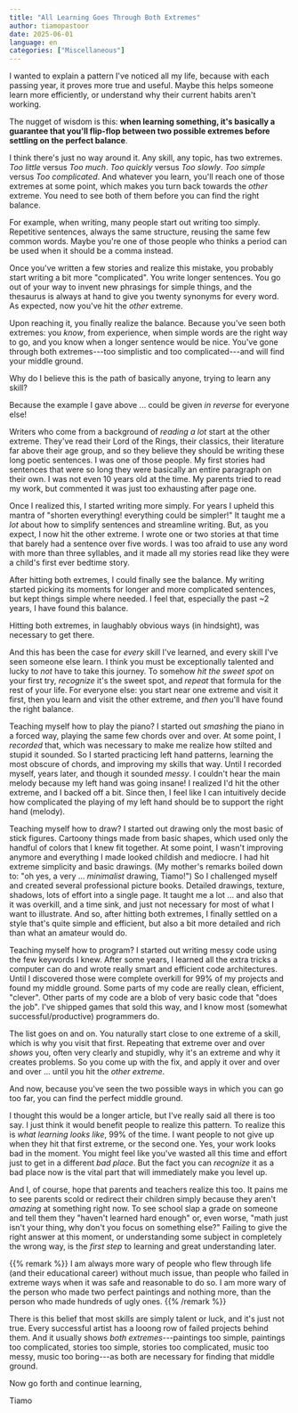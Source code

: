 ```yaml
---
title: "All Learning Goes Through Both Extremes"
author: tiamopastoor
date: 2025-06-01
language: en
categories: ["Miscellaneous"]
---
```


I wanted to explain a pattern I've noticed all my life, because with each passing year, it proves more true and useful. Maybe this helps someone learn more efficiently, or understand why their current habits aren't working.

The nugget of wisdom is this: **when learning something, it's basically a guarantee that you'll flip-flop between two possible extremes before settling on the perfect balance**.

I think there's just no way around it. Any skill, any topic, has two extremes. _Too little_ versus _Too much_. _Too quickly_ versus _Too slowly_. _Too simple_ versus _Too complicated_. And whatever you learn, you'll reach one of those extremes at some point, which makes you turn back towards the _other_ extreme. You need to see both of them before you can find the right balance.

For example, when writing, many people start out writing too simply. Repetitive sentences, always the same structure, reusing the same few common words. Maybe you're one of those people who thinks a period can be used when it should be a comma instead. 

Once you've written a few stories and realize this mistake, you probably start writing a bit more "complicated". You write longer sentences. You go out of your way to invent new phrasings for simple things, and the thesaurus is always at hand to give you twenty synonyms for every word. As expected, now you've hit the _other_ extreme. 

Upon reaching it, you finally realize the balance. Because you've seen both extremes: you _know_, from experience, when simple words are the right way to go, and you know when a longer sentence would be nice. You've gone through both extremes---too simplistic and too complicated---and will find your middle ground.

Why do I believe this is the path of basically anyone, trying to learn any skill?

Because the example I gave above ... could be given _in reverse_ for everyone else! 

Writers who come from a background of _reading a lot_ start at the other extreme. They've read their Lord of the Rings, their classics, their literature far above their age group, and so they believe they should be writing these long poetic sentences. I was one of those people. My first stories had sentences that were so long they were basically an entire paragraph on their own. I was not even 10 years old at the time. My parents tried to read my work, but commented it was just too exhausting after page one.

Once I realized this, I started writing more simply. For years I upheld this mantra of "shorten everything! everything could be simpler!" It taught me a _lot_ about how to simplify sentences and streamline writing. But, as you expect, I now hit the other extreme. I wrote one or two stories at that time that barely had a sentence over five words. I was too afraid to use any word with more than three syllables, and it made all my stories read like they were a child's first ever bedtime story.

After hitting both extremes, I could finally see the balance. My writing started picking its moments for longer and more complicated sentences, but kept things simple where needed. I feel that, especially the past ~2 years, I have found this balance. 

Hitting both extremes, in laughably obvious ways (in hindsight), was necessary to get there.

And this has been the case for _every_ skill I've learned, and every skill I've seen someone else learn. I think you must be exceptionally talented and lucky to _not_ have to take this journey. To somehow _hit the sweet spot_ on your first try, _recognize_ it's the sweet spot, and _repeat_ that formula for the rest of your life. For everyone else: you start near one extreme and visit it first, then you learn and visit the other extreme, and _then_ you'll have found the right balance.

Teaching myself how to play the piano? I started out _smashing_ the piano in a forced way, playing the same few chords over and over. At some point, I _recorded_ that, which was necessary to make me realize how stilted and stupid it sounded. So I started practicing left hand patterns, learning the most obscure of chords, and improving my skills that way. Until I recorded myself, years later, and though it sounded _messy_. I couldn't hear the main melody because my left hand was going insane! I realized I'd hit the other extreme, and I backed off a bit. Since then, I feel like I can intuitively decide how complicated the playing of my left hand should be to support the right hand (melody).

Teaching myself how to draw? I started out drawing only the most basic of stick figures. Cartoony things made from basic shapes, which used only the handful of colors that I knew fit together. At some point, I wasn't improving anymore and everything I made looked childish and mediocre. I had hit extreme simplicity and basic drawings. (My mother's remarks boiled down to: "oh yes, a very ... _minimalist_ drawing, Tiamo!") So I challenged myself and created several professional picture books. Detailed drawings, texture, shadows, lots of effort into a single page. It taught me a lot ... and also that it was overkill, and a time sink, and just not necessary for most of what I want to illustrate. And so, after hitting both extremes, I finally settled on a style that's quite simple and efficient, but also a bit more detailed and rich than what an amateur would do.

Teaching myself how to program? I started out writing messy code using the few keywords I knew. After some years, I learned all the extra tricks a computer can do and wrote really smart and efficient code architectures. Until I discovered those were complete overkill for 99% of my projects and found my middle ground. Some parts of my code are really clean, efficient, "clever". Other parts of my code are a blob of very basic code that "does the job". I've shipped games that sold this way, and I know most (somewhat successful/productive) programmers do.

The list goes on and on. You naturally start close to one extreme of a skill, which is why you visit that first. Repeating that extreme over and over _shows_ you, often very clearly and stupidly, why it's an extreme and why it creates problems. So you come up with the fix, and apply it over and over and over ... until you hit the _other extreme_.

And now, because you've seen the two possible ways in which you can go too far, you can find the perfect middle ground.

I thought this would be a longer article, but I've really said all there is too say. I just think it would benefit people to realize this pattern. To realize this is _what learning looks like_, 99% of the time. I want people to not give up when they hit that first extreme, or the second one. Yes, your work looks bad in the moment. You might feel like you've wasted all this time and effort just to get in a different _bad place_. But the fact you can _recognize_ it as a bad place now is the vital part that will immediately make you level up.

And I, of course, hope that parents and teachers realize this too. It pains me to see parents scold or redirect their children simply because they aren't _amazing_ at something right now. To see school slap a grade on someone and tell them they "haven't learned hard enough" or, even worse, "math just isn't your thing, why don't you focus on something else?" Failing to give the right answer at this moment, or understanding some subject in completely the wrong way, is the _first step_ to learning and great understanding later.

{{% remark %}}
I am always more wary of people who flew through life (and their educational career) without much issue, than people who failed in extreme ways when it was safe and reasonable to do so. I am more wary of the person who made two perfect paintings and nothing more, than the person who made hundreds of ugly ones.
{{% /remark %}}

There is this belief that most skills are simply talent or luck, and it's just not true. Every successful artist has a looong row of failed projects behind them. And it usually shows _both extremes_---paintings too simple, paintings too complicated, stories too simple, stories too complicated, music too messy, music too boring---as both are necessary for finding that middle ground.

Now go forth and continue learning,

Tiamo